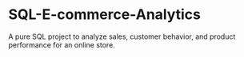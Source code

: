 # SQL-E-commerce-Analytics
A pure SQL project to analyze sales, customer behavior, and product performance for an online store.
